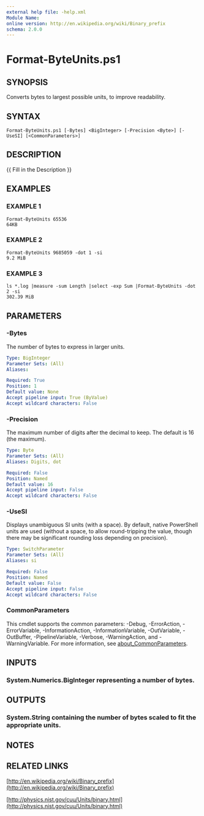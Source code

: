 ```yaml
---
external help file: -help.xml
Module Name:
online version: http://en.wikipedia.org/wiki/Binary_prefix
schema: 2.0.0
---
```


# Format-ByteUnits.ps1

## SYNOPSIS
Converts bytes to largest possible units, to improve readability.

## SYNTAX

```
Format-ByteUnits.ps1 [-Bytes] <BigInteger> [-Precision <Byte>] [-UseSI] [<CommonParameters>]
```

## DESCRIPTION
{{ Fill in the Description }}

## EXAMPLES

### EXAMPLE 1
```
Format-ByteUnits 65536
64KB
```

### EXAMPLE 2
```
Format-ByteUnits 9685059 -dot 1 -si
9.2 MiB
```

### EXAMPLE 3
```
ls *.log |measure -sum Length |select -exp Sum |Format-ByteUnits -dot 2 -si
302.39 MiB
```

## PARAMETERS

### -Bytes
The number of bytes to express in larger units.

```yaml
Type: BigInteger
Parameter Sets: (All)
Aliases:

Required: True
Position: 1
Default value: None
Accept pipeline input: True (ByValue)
Accept wildcard characters: False
```

### -Precision
The maximum number of digits after the decimal to keep.
The default is 16 (the maximum).

```yaml
Type: Byte
Parameter Sets: (All)
Aliases: Digits, dot

Required: False
Position: Named
Default value: 16
Accept pipeline input: False
Accept wildcard characters: False
```

### -UseSI
Displays unambiguous SI units (with a space).
By default, native PowerShell units are used
(without a space, to allow round-tripping the value,
though there may be significant rounding loss depending on precision).

```yaml
Type: SwitchParameter
Parameter Sets: (All)
Aliases: si

Required: False
Position: Named
Default value: False
Accept pipeline input: False
Accept wildcard characters: False
```

### CommonParameters
This cmdlet supports the common parameters: -Debug, -ErrorAction, -ErrorVariable, -InformationAction, -InformationVariable, -OutVariable, -OutBuffer, -PipelineVariable, -Verbose, -WarningAction, and -WarningVariable. For more information, see [about_CommonParameters](http://go.microsoft.com/fwlink/?LinkID=113216).

## INPUTS

### System.Numerics.BigInteger representing a number of bytes.
## OUTPUTS

### System.String containing the number of bytes scaled to fit the appropriate units.
## NOTES

## RELATED LINKS

[http://en.wikipedia.org/wiki/Binary_prefix](http://en.wikipedia.org/wiki/Binary_prefix)

[http://physics.nist.gov/cuu/Units/binary.html](http://physics.nist.gov/cuu/Units/binary.html)

